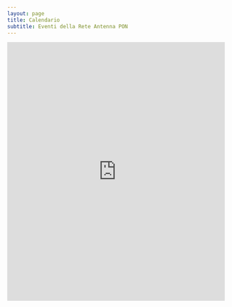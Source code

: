 ```yaml
---
layout: page
title: Calendario
subtitle: Eventi della Rete Antenna PON
---
```


<iframe src="https://calendar.google.com/calendar/embed?src=reteantennapon.puglia%40gmail.com&ctz=Europe/Rome" style="border: 0" width="100%" height="600" frameborder="0" scrolling="no"></iframe>